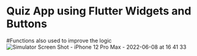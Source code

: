 # Quiz App using Flutter Widgets and Buttons 
#Functions also used to improve the logic
![Simulator Screen Shot - iPhone 12 Pro Max - 2022-06-08 at 16 41 33](https://user-images.githubusercontent.com/66169072/172560456-d96f7442-311d-4068-b604-15d4cd9d0368.png)
